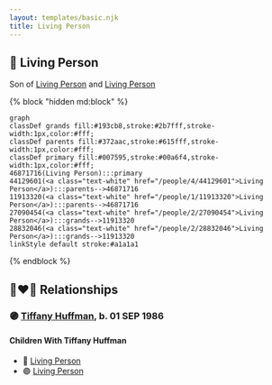 ```yaml
---
layout: templates/basic.njk
title: Living Person
---
```

## 🔵 Living Person

Son of [Living Person](/people/1/11913320) and [Living Person](/people/4/44129601)

{% block "hidden md:block" %}
```mermaid
graph
classDef grands fill:#193cb8,stroke:#2b7fff,stroke-width:1px,color:#fff;
classDef parents fill:#372aac,stroke:#615fff,stroke-width:1px,color:#fff;
classDef primary fill:#007595,stroke:#00a6f4,stroke-width:1px,color:#fff;
46871716(Living Person):::primary
44129601(<a class="text-white" href="/people/4/44129601">Living Person</a>):::parents-->46871716
11913320(<a class="text-white" href="/people/1/11913320">Living Person</a>):::parents-->46871716
27090454(<a class="text-white" href="/people/2/27090454">Living Person</a>):::grands-->11913320
28832046(<a class="text-white" href="/people/2/28832046">Living Person</a>):::grands-->11913320
linkStyle default stroke:#a1a1a1
```
{% endblock %}

## 👩‍❤️‍👨 Relationships

### 🟣 [Tiffany Huffman](/people/9/955202), b. 01 SEP 1986

#### Children With Tiffany Huffman
* 🔵 [Living Person](/people/2/21833280)
* 🟣 [Living Person](/people/4/42999695)